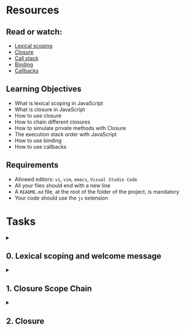 # Resources

## Read or watch:

- [Lexical scoping](https://javascript.info/closure)
- [Closure](https://www.w3schools.com/js/js_function_closures.asp)
- [Call stack](https://developer.mozilla.org/en-US/docs/Glossary/Call_stack)
- [Binding](https://javascript.info/bind)
- [Callbacks](https://javascript.info/callbacks)

## Learning Objectives

- What is lexical scoping in JavaScript
- What is closure in JavaScript
- How to use closure
- How to chain different closures
- How to simulate private methods with Closure
- The execution stack order with JavaScript
- How to use binding
- How to use callbacks

## Requirements

- Allowed editors: `vi`, `vim`, `emacs`, `Visual Studio Code`
- All your files should end with a new line
- A `README.md` file, at the root of the folder of the project, is mandatory
- Your code should use the `js` extension

# Tasks

<details>
  <summary>

## 0. Lexical scoping and welcome message

  </summary>

Create a function named `welcome`:

- It takes two arguments: `firstName` (string) and `lastName` (string)
- It contains a variable named `fullName`, that will contains the `firstName` followed by a space and then the `lastName`
- Within the `welcome` function, write a function named `displayFullName`:
  - It should display an alert with the message `Welcome` + the variable `fullName` + and exclamation mark.
- Call the function `displayFullName` at the end of the function `welcome`

### How to test

- Open your web inspector in the tab “Console”
- Copy paste your code
- Run `welcome('Holberton', 'School');` should prompt an alert with this content: `Welcome Holberton School!`
- `alert(fullName)`, should return a reference error fullName is not defined

### Repo:

- GitHub repository: `holbertonschool-web_front_end`
- Directory: `Javascript_advanced`
- File: `0-welcome.js`

  <details>
      <summary>Please review your task manually with the following checklist</summary>

  - [ ] there is a `README.md` and it is not empty
  - [ ] `0-welcome.js` is present
  - [ ] in `0-welcome.js`, there is a function named `welcome`
  - [ ] in `0-welcome.js`, the function named `welcome` takes two arguments: `firstName` and `lastName`
  - [ ] in `0-welcome.js`, the function named `welcome` contains a variable `fullName`, which is a string of `firstName` followed by a space and then `lastName`
  - [ ] in `0-welcome.js`, in the function named `welcome`, there is a function named `displayFullName`
  - [ ] in `0-welcome.js`, in the function named `welcome`, in the function named `displayFullName`, there is an alert containing the variable fullName => format Welcome fullName!
  - [ ] open a new tab in your browser, open developer tools, in the console, paste the contents of `0-welcome.js` and press Enter
  - [ ] A `welcome` alert like Welcome `firstName` `lastName`! is displayed where `firstName` is the first name you entered and `lastName` is the last name you entered
  - [ ] executing the steps from the previous checks did not trigger any errors in the developer tools console
  - [ ] in the developer tools console, running `welcome('eggceptional', 'individual')` displays an alert with message like Welcome eggceptional individual!
  - [ ] Execute in the console alert(fullName); -> an reference error should be raised

  </details>

</details>

<details>
  <summary>

## 1. Closure Scope Chain

  </summary>

- Create a variable named `globalVariable` with value `Welcome`
- Create a function `outer` that:
  - alerts the content of the variable `globalVariable`
  - creates a variable named `course` with value `Holberton`
  - creates a function `inner` that:
    - alerts the content of the variable `globalVariable` and `course` (concatenated)
    - creates a variable named `exclamation` with value `!`
    - creates a function `inception` that alerts the content of the variable `globalVariable`, `course`, and exclamati`on (concatenated)
    - calls the function `inception`
  - calls the function `inner`
- Call the function `outer`

### Compose the code:

- Write the function `inception` within `inner`
- Write the function `inner` within `outer`
- Call the function `outer` in the main code (outside any function)
- Call the function `inner` within `outer`
- Call the function `inception` within `inner`

### Requirements:

Running the script should display three popups one by one with the text `Welcome`, `Welcome Holberton`, and `Welcome Holberton!`

### Repo:

- GitHub repository: `holbertonschool-web_front_end`
- Directory: `Javascript_advanced`
- File: `1-nested_functions.js`

      <details>
      <summary>Please review your task manually with the following checklist</summary>

      - [ ] `1-nested_functions.js` is present
      - [ ] in `1-nested_functions.js`, there is a variable named `globalVariable` outside the functions
      - [ ] in `1-nested_functions.js`, the global variable named `globalVariable` is a string `Welcome`
      - [ ] in `1-nested_functions.js`, there is a function named `outer`
      - [ ] in `1-nested_functions.js`, in the function named `outer`, there is an alert with the content of `globalVariable`
      - [ ] in `1-nested_functions.js`, in the function named `outer`, there is a variable named `course`
      - [ ] in `1-nested_functions.js`, in the function named `outer`, the variable named `course` is a string `Holberton`
      - [ ] in `1-nested_functions.js`, in the function named `outer`, there is a function named `inner`
      - [ ] in `1-nested_functions.js`, in the function named `outer`, in the function named `inner`, there is an alert with the contents of `globalVariable` and `course`
      - [ ] in `1-nested_functions.js`, in the function named `outer`, in the function named `inner`, there is a variable named `exclamation`
      - [ ] in `1-nested_functions.js`, in the function named `outer`, in the function named `inner`, the variable named `exclamation` is a string `!`
      - [ ] in `1-nested_functions.js`, in the function named `outer`, in the function named `inner`, there is a function named `inception`
      - [ ] in `1-nested_functions.js`, in the function named `outer`, in the function named `inner`, in the function named `inception`, there is an alert with the contents of `globalVariable`, `course`, and `exclamation`
      - [ ] in `1-nested_functions.js`, in the function named `outer`, in the function named `inner`, after the `inception` function, `inception` is called
      - [ ] in `1-nested_functions.js`, in the function named `outer`, after the function named `inner`, `inner` is called
      - [ ] in `1-nested_functions.js`, after the `outer` function, `outer` is called
      - [ ] In your browser, in the developer tools console, paste the contents of `1-nested_functions.js` and press Enter. A popup with the text `Welcome` appears
      - [ ] After the `Welcome` alert, there is a `Welcome Holberton` alert
      - [ ] after the `Welcome Holberton` alert, there is a `Welcome Holberton!` alert

      </details>

  </details>

<details>
  <summary>

## 2. Closure

  </summary>

Write a function named `welcomeMessage`:

- It accepts one argument `fullName` (string)
- It should be a closure for an alert displaying `Welcome <fullName>`

After this function definition, create three variables:

- `guillaume` contains a call `welcomeMessage` with `Guillaume` as argument
- `alex` contains a call `welcomeMessage` with `Alex` as argument
- `fred` contains a call `welcomeMessage` with `Fred` as argument

### How to test:

In your web console, copy/paste your file
Executing the following in the console:

```javascript
guillaume();
alex();
fred();
```

Should display three alerts like below:
![Alt text](/Bootstrap/image/2.1.png?raw=true "Optional Title")
![Alt text](/Bootstrap/image/2.2.png?raw=true "Optional Title")
![Alt text](/Bootstrap/image/2.3.png?raw=true "Optional Title")

### Repo:

- GitHub repository: `holbertonschool-web_front_end`
- Directory: `Javascript_advanced`
- File: `2-function_me.js`

      <details>
      <summary>Please review your task manually with the following checklist</summary>

      - [ ] `2-function_me.js` is present
      - [ ] in `2-function_me.js`, there is a function named `welcomeMessage`
      - [ ] in `2-function_me.js`, the function named `welcomeMessage` accepts one argument `fullName`
      - [ ] in `2-function_me.js`, the function named `welcomeMessage` returns a function (closure) that alerts `Welcome` + the variable `fullName`
      - [ ] in `2-function_me.js`, after the function `welcomeMessage`, there is a variable named `guillaume`
      - [ ] in `2-function_me.js`, after the function `welcomeMessage`, there is a variable named `alex`
      - [ ] in `2-function_me.js`, after the function `welcomeMessage`, there is a variable named `fred`
      - [ ] in `2-function_me.js`, after the function `welcomeMessage`, the variable named `guillaume` calls `welcomeMessage` with argument `Guillaume`
      - [ ] in `2-function_me.js`, after the function `welcomeMessage`, the variable named `alex` calls `welcomeMessage` with argument `Alex`
      - [ ] in `2-function_me.js`, after the function `welcomeMessage`, the variable named `fred` calls `welcomeMessage` with argument `Fred`
      - [ ] In your browser, in the developer tools console, paste the contents of `2-function_me.js`. Execute `guillaume()`. An alert with `Welcome Guillaume` is displayed.
      - [ ] In your browser, in the developer tools console, paste the contents of `2-function_me.js`. Execute `alex()`. An alert with `Welcome Alex` is displayed.
      - [ ] In your browser, in the developer tools console, paste the contents of `2-function_me.js`. Execute `fred()`. An alert with `Welcome Fred` is displayed.

      </details>

  </details>
